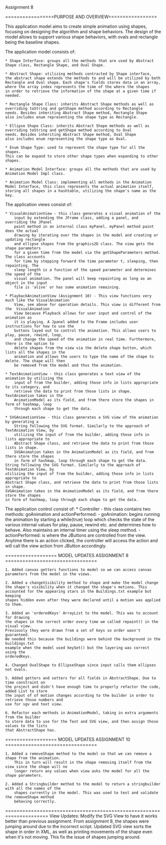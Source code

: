 Assignment 8

=================PURPOSE AND OVERVIEW=================

This application model aims to create simple animation using shapes,
focusing on designing the algorithm and shape behaviors. The design 
of the model allows to support various shape behaviors, with ovals
and rectangle being the baseline shapes.


The application model consists of:

	* Shape Interface: groups all the methods that are used by Abstract
	Shape class, Rectangle Shape, and Oval Shape. 
	
	* Abstract Shape: utilizing methods contracted by Shape interface,
	the abstract shape extends the methods to and will be utilized by both
	Rectangle and Oval shape. Each shape's fields stores data in an array, 
	where the array index represents the time of the where the shapes 
	in order to retrieve the information of the shape at a given time if 
	needed.
	
	* Rectangle Shape Class: inherits Abstract Shape methods as well as 
	overriding toString and getShape method according to Rectangle 
	needs. Besides inheriting Abstract Shape method, Rectangle Shape 
	also includes enum representing the shape type as Rectangle.
	
	* Ellipse Shape Class: inherits Abstract Shape methods as well as 
	overriding toString and getShape method according to Oval 
	needs. Besides inheriting Abstract Shape method, Oval Shape 
	also includes enum representing the shape type as Oval. 
	
	* Enum Shape Type: used to represent the shape type for all the shapes. 
	This can be expand to store other shape types when expanding to other 
	shapes. 
	
	* Animation Model Interface: groups all the methods that are used by
	Animation Model Impl class.
	
	* Animation Model Class: implementing all methods in the Animation
	Model Interface, this class represents the actual animation itself, 
	storing all shapes in a hashtable, utilizing the shape's name as the key.
	
The application views consist of:


    
    * VisualAnimationView - this class generates a visual animation of the 
        input by extending the JFrame class, adding a panel, and overriding the JPanel
        paint method in an internal class myPanel. myPanel method paint does the actual
        drawing by iterating over the shapes in the model and creating or updating rectangle
        and ellipse shapes from the graphics2D class. The view gets the shape parameters
        for a given time from the model via the getShapeParameters method. The class accounts
        for time by stepping forward the time parameter t, sleeping, then repainting. The 
        sleep length is a function of the speed parameter and determines the speed of the 
        visual animation. The panel will keep repainting as long as an object in the input
        file is 'alive' or has some animation remaining.
        
    * PlaybackAnimationView (Assignment 10) - This view functions very much like the VisualAnimation
        View, see above for operation details. This view is different from the  VisualAnimation
        View because Playback allows for user input and control of the animation as 
        it is playing. A Jpanel added to the Frame includes user instructions for how to use the 
        buttons layed out to control the animation. This allows users to play, pause, rewind, loop,
        and change the speed of the animation in real time. Furthermore, there is the option to 
        delete shapes from the view via the delete shape button, which lists all the shapes in the 
        animation and allows the users to type the name of the shape to delete. The shape will then 
        be removed from the model and thus the animation.
        
    * TextAnimationView - this class generates a text view of the animation by utilizing the 
        input of from the builder, adding those info in lists appropriate to its category, and 
        retrieve the data to print from those lists in shape. TextAnimation takes in the 
        AnimationModel as its field, and from there store the shapes in form of hashmap, loop 
        through each shape to get the data.
    
    * SVGAnimationView - this class generates a SVG view of the animation by generating a 
        String following the SVG format. Similarly to the approach of TextAnimation View, by 
        utilizing the input of from the builder, adding those info in lists appropriate to 
        Abstract Shape class, and retrieve the data to print from those lists in shape. 
        SVGAnimation takes in the AnimationModel as its field, and from there store the shapes 
        in form of hashmap, loop through each shape to get the data.
    String following the SVG format. Similarly to the approach of TextAnimation View, by 
    utilizing the input of from the builder, adding those info in lists appropriate to 
    Abstract Shape class, and retrieve the data to print from those lists in shape. 
    SVGAnimation takes in the AnimationModel as its field, and from there store the shapes 
    in form of hashmap, loop through each shape to get the data.
    
The application control consist of:
    * Controller - this class contains two methods: goAnimation and actionPerformed:
        - goAnimation: begins running the animation by starting a while(true) loop which 
        checks the state of the various internal values for play, pause, rewind etc. and 
        determines how to behave. Also maintains an internal timer using the sleep method.
        - actionPerformed: is where the JButtons are controlled from the view. Anytime
        there is an action clicked, the controller will access the action and will call 
        the view action from JButton accordingly.  
        

================== MODEL UPDATES ASSIGNMENT 8 ================================

    1. Added canvas getters functions to model so we can access canvas 
    parameters from the model in the views.

    2. Added a changeVisibility method to shape and make the model change
    the shape's visibility when it changed the shape's motions. This 
    accounted for the appearing stars in the Buildings.txt example but keeping
    shapes hidden even after they were declared until a motion was applied to them.
    
    3. Added an 'orderedKeys' ArrayList to the model. This was to account for drawing
    the shapes in the correct order every time we called repaint() in the visual view.
    Previously they were drawn from a set of keys so order wasn't guaranteed. 
    We needed this because the buildings were behind the background in the buildings.txt
    example when the model used keySet() but the layering was correct using the 
    orderedKeys.
    
    4. Changed OvalShape to EllipseShape since input calls them ellipses not ovals.
    
    5. Added getters and setters for all fields in AbstractShape. Due to time constraint on 
    the project and didn't have enough time to properly refactor the code, added List to store
    the input of of motion changes according to the builder in order to retrieve those numbers and 
    use for sgv and text view.
    
    6. Refactor each methods in AnimationModel, taking in extra arguments from the builder
    to store data to use for the Text and SVG view, and then assign those values to the lists
    that AbstractShape has. 
    
================== MODEL UPDATES ASSIGNMENT 10 ================================
    
    1. Added a removeShape method to the model so that we can remove a shape from the animation. 
        This in turn will result in the shape removing itself from the view since the shape will no
        longer return any values when view asks the model for all the shape parameters.
    
    2. Added a Stringbuilder method to the model to return a stringbuilder with all the names of the
        shapes currently in the model. This was used to test and validate the removeShape method 
        behaving correctly.





=====================================================================
View Updates:
Modify the SVG View to have it works better than previous assignment. 
From assignment 8, the shapes were jumping around due to the incorrect 
script. Updated SVG view sorts the shape in order in XML, as well as 
printing movements of the shape even when it's not moving. This fix the
issue of shapes jumping around. 